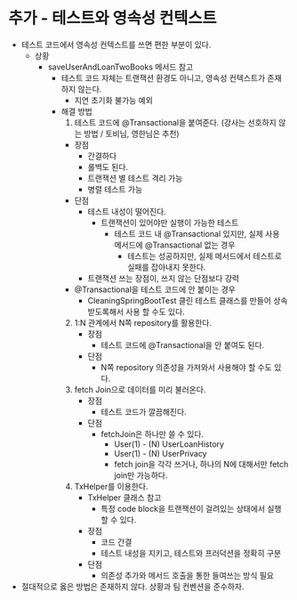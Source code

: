 # 추가 - 테스트와 영속성 컨텍스트
- 테스트 코드에서 영속성 컨텍스트를 쓰면 편한 부분이 있다.
  - 상황
    - saveUserAndLoanTwoBooks 메서드 참고
      - 테스트 코드 자체는 트랜잭션 환경도 아니고, 영속성 컨텍스트가 존재하지 않는다.
        - 지연 초기화 불가능 예외
      - 해결 방법
        1. 테스트 코드에 @Transactional을 붙여준다. (강사는 선호하지 않는 방법 / 토비님, 영한님은 추천)
          - 장점
            - 간결하다
            - 롤백도 된다.
            - 트랜잭션 별 테스트 격리 가능
            - 병렬 테스트 가능
          - 단점
            - 테스트 내성이 떨어진다.
              - 트랜잭션이 있어야만 실행이 가능한 테스트
                - 테스트 코드 내 @Transactional 있지만, 실제 사용 메서드에 @Transactional 없는 경우
                  - 테스트는 성공하지만, 실제 메서드에서 테스트로 실패를 잡아내지 못한다.
            - 트랜잭션 쓰는 장점이, 쓰지 않는 단점보다 강력
          - @Transactional을 테스트 코드에 안 붙이는 경우
            - CleaningSpringBootTest 클린 테스트 클래스를 만들어 상속받도록해서 사용 할 수도 있다.
        2. 1:N 관계에서 N쪽 repository를 활용한다.
           - 장점
             - 테스트 코드에 @Transactional을 안 붙여도 된다.
           - 단점
             - N쪽 repository 의존성을 가져와서 사용해야 할 수도 있다.
        3. fetch Join으로 데이터를 미리 불러온다.
           - 장점
             - 테스트 코드가 깔끔해진다.
           - 단점
             - fetchJoin은 하나만 쓸 수 있다.
               - User(1) - (N) UserLoanHistory
               - User(1) - (N) UserPrivacy
               - fetch join을 각각 쓰거나, 하나의 N에 대해서만 fetch join만 가능하다.
        4. TxHelper를 이용한다.
           - TxHelper 클래스 참고
             - 특정 code block을 트랜잭션이 걸려있는 상태에서 실행할 수 있다.
           - 장점
             - 코드 간결
             - 테스트 내성을 지키고, 테스트와 프러덕션을 정확히 구분
           - 단점
             - 의존성 추가와 메서드 호출을 통한 들여쓰는 방식 필요
- 절대적으로 옳은 방법은 존재하지 않다. 상황과 팀 컨벤션을 준수하자.